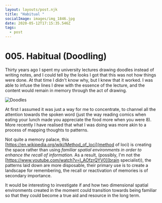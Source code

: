 ```yaml
---
layout: layouts/post.njk
title: "Habitual "
socialImage: images/img_1846.jpg
date: 2020-05-12T17:15:35.546Z
tags:
  - post
---
```

# 005. Habitual (Doodling)

Thirty years ago I spent my university lectures drawing doodles instead of writing notes, and I could tell by the looks I got that this was not how things were done. At that time I didn't know why, but I knew that it worked. I was able to infuse the lines I drew with the essence of the lecture, and the content would remain in memory through the act of drawing.

![Doodles](/images/img_1846_h.jpg "mapping thoughts to patterns")

At first I assumed it was just a way for me to concentrate, to channel all the attention towards the spoken word (just the way reading comics when eating your lunch made you appreciate the food more when you were 8). More recently I have realised that what I was doing was more akin to a process of mapping thoughts to patterns.

Not quite a memory palace, this [https://en.wikipedia.org/wiki/Method_of_loci](method of loci) is creating the space rather than using *familiar spatial environments in order to enhance the recall of information*. As a result, (possibly, I'm not the [https://www.youtube.com/watch?v=I_AOfzrQYV0](brain specialist)), the patterns laid down are more disposable, their primary use is to create a landscape for remembering, the recall or reactivation of memories is of secondary importance. 

It would be interesting to investigate if and how two dimensional spatial environments created in the moment could transition towards being familiar so that they could become a true aid and resource in the long term.
